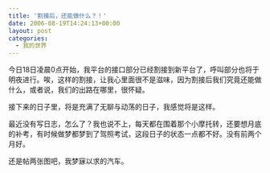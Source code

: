 ```yaml
---
title: '割接后，还能做什么？！'
date: 2006-08-19T14:24:13+00:00
layout: post
categories:
  - 我的世界
---
```


今日18日凌晨0点开始，我平台的接口部分已经割接到新平台了，呼叫部分也将于明夜进行。唉，这样的割接，让我心里面很不是滋味，因为割接后我们究竟还能做什么，或者说，我们的出路在哪里，很怀疑。

接下来的日子里，将是充满了无聊与动荡的日子，我感觉将是这样。

最近没有写日志，怎么了？我也说不上，每天都在围着那个小摩托转，还要想月底的补考，有时候做梦都梦到了驾照考试，这段日子的状态一点都不好。没有前两个月好。

还是帖两张图吧，我梦寐以求的汽车。
